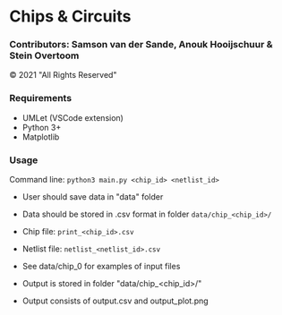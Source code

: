 # Chips & Circuits
### Contributors: Samson van der Sande, Anouk Hooijschuur & Stein Overtoom 
© 2021 "All Rights Reserved"


### Requirements
* UMLet (VSCode extension)
* Python 3+
* Matplotlib


### Usage

Command line: `python3 main.py <chip_id> <netlist_id>`

* User should save data in "data" folder
* Data should be stored in .csv format in folder `data/chip_<chip_id>/`
* Chip file: ``print_<chip_id>.csv`` 
* Netlist file: `netlist_<netlist_id>.csv`
* See data/chip_0 for examples of input files


* Output is stored in folder "data/chip_<chip_id>/"
* Output consists of output.csv and output_plot.png
